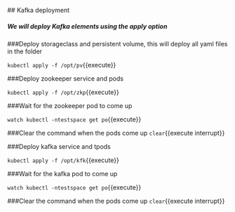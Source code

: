 ## Kafka deployment

##### We will deploy Kafka elements using the apply option

###Deploy storageclass and persistent volume, this will deploy all yaml files in the folder

`kubectl apply -f /opt/pv`{{execute}}
 
###Deploy zookeeper service and pods

`kubectl apply -f /opt/zkp`{{execute}}

###Wait for the zookeeper pod to come up

`watch kubectl -ntestspace get po`{{execute}}

###Clear the command when the pods come up
`clear`{{execute interrupt}}

###Deploy kafka service and tpods

`kubectl apply -f /opt/kfk`{{execute}}

###Wait for  the kafka pod to come up

`watch kubectl -ntestspace get po`{{execute}}

###Clear the command when the pods come up
`clear`{{execute interrupt}}


